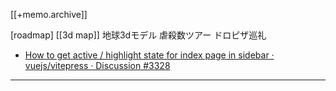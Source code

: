 [[+memo.archive]]



[roadmap]
[[3d map]]
地球3dモデル
虐殺数ツアー
ドロピザ巡礼





- [How to get active / highlight state for index page in sidebar · vuejs/vitepress · Discussion #3328](https://github.com/vuejs/vitepress/discussions/3328)




---




